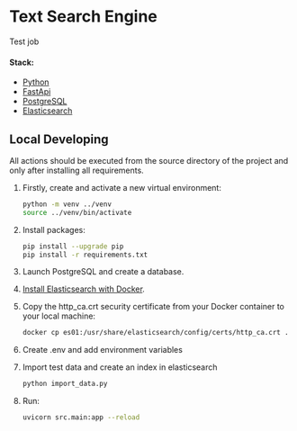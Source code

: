 # Text Search Engine

Test job

#### Stack:

- [Python](https://www.python.org/downloads/)
- [FastApi](https://fastapi.tiangolo.com/)
- [PostgreSQL](https://www.postgresql.org/)
- [Elasticsearch](https://www.elastic.co/)

## Local Developing

All actions should be executed from the source directory of the project and only after installing all requirements.

1. Firstly, create and activate a new virtual environment:
   ```bash
   python -m venv ../venv
   source ../venv/bin/activate
   ```

2. Install packages:
   ```bash
   pip install --upgrade pip
   pip install -r requirements.txt
   ```

3. Launch PostgreSQL and create a database.

4. [Install Elasticsearch with Docker](https://www.elastic.co/guide/en/elasticsearch/reference/current/docker.html).

5. Copy the http_ca.crt security certificate from your Docker container to your local machine:
   ```bash
   docker cp es01:/usr/share/elasticsearch/config/certs/http_ca.crt .
   ```
6. Create .env and add environment variables
7. Import test data and create an index in elasticsearch
   ```bash
   python import_data.py
   ```
8. Run:
   ```bash
   uvicorn src.main:app --reload
   ```